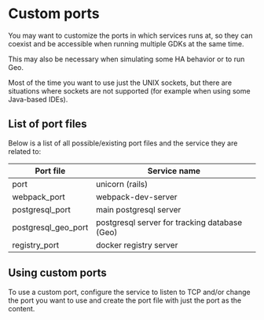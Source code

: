 # Custom ports

You may want to customize the ports in which services runs at, so they can
coexist and be accessible when running multiple GDKs at the same time.

This may also be necessary when simulating some HA behavior or to run Geo.

Most of the time you want to use just the UNIX sockets, but there are situations
where sockets are not supported (for example when using some Java-based IDEs).

## List of port files

Below is a list of all possible/existing port files and the service they are
related to:

| Port file           | Service name                                  |
| ------------------- | --------------------------------------------- |
| port                | unicorn (rails)                               |
| webpack_port        | webpack-dev-server                            |
| postgresql_port     | main postgresql server                        |
| postgresql_geo_port | postgresql server for tracking database (Geo) |
| registry_port       | docker registry server                        | 

## Using custom ports

To use a custom port, configure the service to listen to TCP and/or change the
port you want to use and create the port file with just the port as the content.
